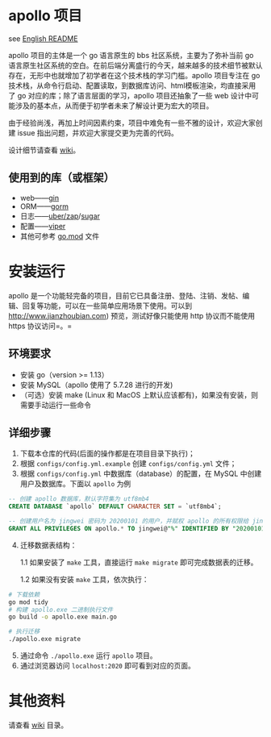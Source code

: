 # apollo 项目
see [English README](./README.md)

apollo 项目的主体是一个 go 语言原生的 bbs 社区系统，主要为了弥补当前 go 语言原生社区系统的空白。在前后端分离盛行的今天，越来越多的技术细节被默认存在，无形中也就增加了初学者在这个技术栈的学习门槛。apollo 项目专注在 go 技术栈，从命令行启动、配置读取，到数据库访问、html模板渲染，均直接采用了 go 对应的库；除了语言层面的学习，apollo 项目还抽象了一些 web 设计中可能涉及的基本点，从而便于初学者未来了解设计更为宏大的项目。

由于经验尚浅，再加上时间因素约束，项目中难免有一些不雅的设计，欢迎大家创建 issue 指出问题，并欢迎大家提交更为完善的代码。

设计细节请查看 [wiki](./wiki)。

## 使用到的库（或框架）

* web——[gin](https://github.com/gin-gonic/gin)
* ORM——[gorm](https://github.com/jinzhu/gorm)
* 日志——[uber/zap](https://github.com/uber-go/zap)/[sugar](https://github.com/chalvern/sugar)
* 配置——[viper](https://github.com/spf13/viper)
* 其他可参考 [go.mod](../go.mod) 文件

# 安装运行

apollo 是一个功能轻完备的项目，目前它已具备注册、登陆、注销、发帖、编辑、回复等功能，可以在一些简单应用场景下使用。可以到 http://www.jianzhoubian.com) 预览，测试好像只能使用 http 协议而不能使用 https 协议访问=。=

## 环境要求

* 安装 go（version >= 1.13）
* 安装 MySQL（apollo 使用了 5.7.28 进行的开发)
* （可选）安装 make (Linux 和 MacOS 上默认应该都有)，如果没有安装，则需要手动运行一些命令

## 详细步骤

1. 下载本仓库的代码(后面的操作都是在项目目录下执行)；
2. 根据 `configs/config.yml.example` 创建 `configs/config.yml` 文件；
3. 根据 `configs/config.yml` 中数据库（database）的配置，在 MySQL 中创建用户及数据库。下面以 `apollo` 为例

```sql
-- 创建 apollo 数据库，默认字符集为 utf8mb4
CREATE DATABASE `apollo` DEFAULT CHARACTER SET = `utf8mb4`;

-- 创建用户名为 jingwei 密码为 20200101 的用户，并赋权 apollo 的所有权限给 jingwei
GRANT ALL PRIVILEGES ON apollo.* TO jingwei@"%" IDENTIFIED BY "20200101";
```

4. 迁移数据表结构：

	1.1 如果安装了 `make` 工具，直接运行 `make migrate` 即可完成数据表的迁移。

	1.2 如果没有安装 `make` 工具，依次执行：

```bash
# 下载依赖
go mod tidy
# 构建 apollo.exe 二进制执行文件
go build -o apollo.exe main.go

# 执行迁移
./apollo.exe migrate
```

5. 通过命令 `./apollo.exe` 运行 `apollo` 项目。
6. 通过浏览器访问 `localhost:2020` 即可看到对应的页面。


# 其他资料

请查看 [wiki](./wiki) 目录。

